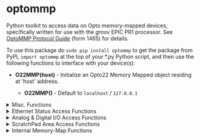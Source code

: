 # optommp

Python toolkit to access data on Opto memory-mapped devices, specifically written for use with the _groov_ EPIC PR1 processor. See [OptoMMP Protocol Guide](https://www.opto22.com/support/resources-tools/documents/1465-optommp-protocol-guide "opto22 support") (form 1465) for details.

To use this package do `sudo pip install optommp` to get the package from PyPI, `import optommp` at the top of your \*.py Python script, and then use the following functions to interface with your device(s):


* **O22MMP(host)** - Initialize an Opto22 Memory Mapped object residing at 'host' address.

	* **O22MMP()** - Default to `localhost` / `127.0.0.1`

<details><summary>Misc. Functions</summary>

* **ReadRawOffset(offset, size, data_type)** - Rads the raw address at `offset` collecting `size` bytes and using `data_type` formatting to unpack it.

* **LastError()** - Returns the last error response code.

* **UnitDescription()** - Returns the device unit description. For example, `GRV-EPIC-PR1`

* **FirmwareVersion()** - Returns the device firmware version. For example, 'R1.1a'

</details>
<details><summary>Ethernet Status Access Functions</summary>

* **IPAddressE0()** - Returns the IP address associated with Ethernet 0 on the controller.

* **MACAddressE0()** - Returns the MAC address associated with Ethernet 0 on the controller.

* **IPAddressE1()** - Returns the IP address associated with Ethernet 1 on the controller.

* **MACAddressE1()** - Returns the MAC address associated with Ethernet 1 on the controller.

</details>
<details><summary>Analog & Digital I/O Access Functions</summary>

* **SetDigitalPointState(module, channel, state)** - The HD digital output at `channel` on `module` will be toggled to `state`, which should be either 1 or 0. Returns status code.

* **GetDigitalPointState(module, channel)** - The state of the HD digital output at `channel` on `module` will be fetched. Returns state either 1 or 0.


* **GetAnalogPointValue(module, channel)** - Return the current float value of the analog I/O installed at `channel` on `module`.

* **SetAnalogPointValue(module, channel, value)** - Set the analog I/O installed at `channel` on `module` to be `value`. `value` should be a float.

* **GetAnalogPointMin(module, channel)** - Return the minimum float value of the analog I/O installed at `channel` on `module`.

* **GetAnalogPointMax(module, channel)** - Return the maximum float value of the analog I/O installed at `channel` on `module`.

</details>
<details><summary>ScratchPad Area Access Functions</summary>

* **GetScractchPadIntegerArea(index)** - Returns the `index`<sup>th</sup> scratch pad integer.

* **SetScractchPadIntegerArea(index, value)** - Sets the `index`<sup>th</sup> scratch pad integer to be `value`.

* **GetScractchPadFloatArea(index)** - Returns the `index`<sup>th</sup> scratch pad float.

* **SetScractchPadFloatArea(index, value)** - Sets the `index`<sup>th</sup> scratch pad float to be `value`.

* **GetScractchPadStringArea(index)** - Returns the `index`<sup>th</sup> scratch pad string.

* **SetScractchPadStringArea(index, data)** - Sets the `index`<sup>th</sup> scratch pad string to be `data`.

</details>
<details><summary>Internal Memory-Map Functions</summary>

* **UnpackReadResponse(data, data_type)** - Unpacks the string data from bytes 16-20 of a read response. Returns formatted data.<br>
	`data_type` --> struct format characters 'c', 'i', 'd', 'f', etc., or specifically 'FIRMWARE', 'IP', or 'MAC' for custom formatting, or 'NONE' for raw binary data.

* **UnpackWriteResponse(data)** - Unpacks the integer status code from bytes 4-8 of a write response. Returns int status.<br>

* **PackFloat(value)** - Packs floating point `vlaue` into a four-byte hexidecimal array.

* **PackInteger(value)** - Packs integer point `vlaue` into a four-byte hexidecimal array.


* **ReadBlock(address)** - Read value at memory location `address`. Relies on `BuidReadBlockRequest()`, wraps up `.send()` and `.recv()` methods. Returns unpacked string data.

* **WriteBlock(address, value)** - Write `value` into memory location `address`. Relies on `BuildWriteBlockRequest()`, wraps up `.send()` and `.recv()` methods. Returns int status.


* **BuildReadBlockRequest(dest, size)** - Build the read block request bytearray. Returns bytearray block.<br>
	This is an internally used utility method to build a read request. Client code isn't likely to need it.

* **BuildWriteBlockRequest(dest, value)** - Build the write block request bytearray. Returns bytearray block.<br>
	This is an internally used utility method to build a read request. Client code isn't likely to need it.

* **close()** - Closes the socket connection to the device. Call this before the end of the script.

</details>
